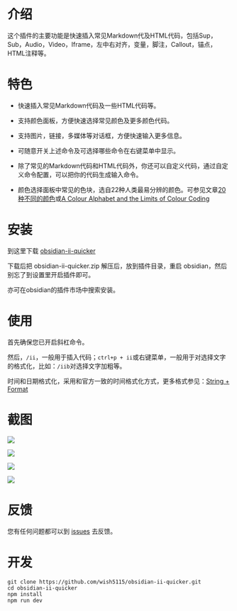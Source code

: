 # 介绍

这个插件的主要功能是快速插入常见Markdown代及HTML代码，包括Sup，Sub，Audio，Video，Iframe，左中右对齐，变量，脚注，Callout，锚点，HTML注释等。


# 特色

- 快速插入常见Markdown代码及一些HTML代码等。

- 支持颜色面板，方便快速选择常见颜色及更多颜色代码。

- 支持图片，链接，多媒体等对话框，方便快速输入更多信息。

- 可随意开关上述命令及可选择哪些命令在右键菜单中显示。

- 除了常见的Markdown代码和HTML代码外，你还可以自定义代码，通过自定义命令配置，可以把你的代码生成输入命令。

- 颜色选择面板中常见的色块，选自22种人类最易分辨的颜色。可参见文章[20种不同的颜色](https://zhuanlan.zhihu.com/p/508870810)或[A Colour Alphabet and the Limits of Colour Coding](https://www.researchgate.net/publication/237005166_A_Colour_Alphabet_and_the_Limits_of_Colour_Coding)


# 安装

到这里下载 [obsidian-ii-quicker](https://github.com/wish5115/obsidian-ii-quicker/releases/)

下载后把 obsidian-ii-quicker.zip 解压后，放到插件目录，重启 obsidian，然后别忘了到设置里开启插件即可。

亦可在obsidian的插件市场中搜索安装。


# 使用

首先确保您已开启斜杠命令。

然后，`/ii`，一般用于插入代码；`ctrl+p + ii`或右键菜单，一般用于对选择文字的格式化，比如：`/iib`对选择文字加粗等。

时间和日期格式化，采用和官方一致的时间格式化方式，更多格式参见：[String + Format](https://momentjs.com/docs/#/parsing/string-format/)

# 截图

![](https://cdn.jsdelivr.net/gh/wish5115/obsidian-ii-quicker@main/assets/screenshots/list1.png)

![](https://cdn.jsdelivr.net/gh/wish5115/obsidian-ii-quicker@main/assets/screenshots/list2.png)

![](https://cdn.jsdelivr.net/gh/wish5115/obsidian-ii-quicker@main/assets/screenshots/image-modal.webp)

![](https://cdn.jsdelivr.net/gh/wish5115/obsidian-ii-quicker@main/assets/screenshots/context-menu.png)


# 反馈

您有任何问题都可以到 [issues](https://github.com/wish5115/obsidian-ii-quicker/issues) 去反馈。

# 开发

```
git clone https://github.com/wish5115/obsidian-ii-quicker.git
cd obsidian-ii-quicker
npm install
npm run dev
```
